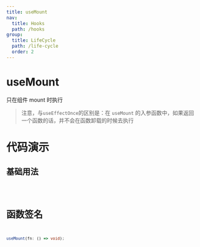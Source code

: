 ```yaml
---
title: useMount
nav:
  title: Hooks
  path: /hooks
group:
  title: LifeCycle
  path: /life-cycle
  order: 2
---
```


# useMount

只在组件 mount 时执行

> 注意，与`useEffectOnce`的区别是：在 `useMount` 的入参函数中，如果返回一个函数的话，并不会在函数卸载的时候去执行

# 代码演示

## 基础用法

<code src="./example/Example01.tsx" />

# 函数签名

```ts
useMount(fn: () => void);
```

